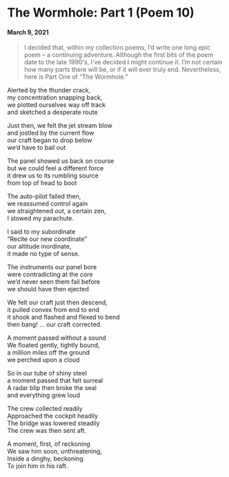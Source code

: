 # The Wormhole: Part 1 (Poem 10)  
#### March 9, 2021 

> I decided that, within my collection poems, I’d write one long epic poem – a continuing adventure. Although the first bits of the poem date to the late 1990's, I've decided I might continue it. I’m not certain how many parts there will be, or if it will ever truly end. Nevertheless, here is Part One of “The Wormhole.”   
  
Alerted by the thunder crack,  
my concentration snapping back,  
we plotted ourselves way off track  
and sketched a desperate route  
  
Just then, we felt the jet stream blow  
and jostled by the current flow  
our craft began to drop below  
we’d have to bail out  
  
The panel showed us back on course  
but we could feel a different force  
it drew us to its rumbling source  
from top of head to boot  
  
The auto-pilot failed then,  
we reassumed control again  
we straightened out, a certain zen,  
I stowed my parachute.  
  
I said to my subordinate  
“Recite our new coordinate”  
our altitude inordinate,  
it made no type of sense.  
  
The instruments our panel bore  
were contradicting at the core  
we’d never seen them fail before  
we should have then ejected  
  
We felt our craft just then descend,  
it pulled convex from end to end  
it shook and flashed and flexed to bend  
then bang! … our craft corrected.  
  
A moment passed without a sound  
We floated gently, tightly bound,  
a million miles off the ground  
we perched upon a cloud  
  
So in our tube of shiny steel  
a moment passed that felt surreal  
A radar blip then broke the seal  
and everything grew loud  
  
The crew collected readily  
Approached the cockpit headily  
The bridge was lowered steadily  
The crew was then sent aft.  
  
A moment, first, of reckoning  
We saw him soon, unthreatening,  
Inside a dinghy, beckoning  
To join him in his raft.  
